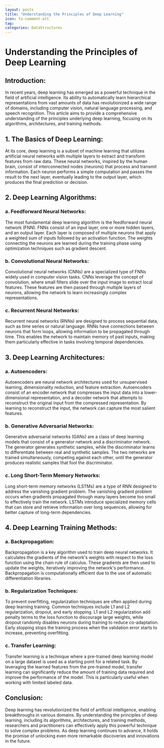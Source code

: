 ```yaml
---
layout: posts
title: "Understanding the Principles of Deep Learning"
icon: fa-comment-alt
tag:
categories: DataStructures
---
```



# Understanding the Principles of Deep Learning

## Introduction:

In recent years, deep learning has emerged as a powerful technique in the field of artificial intelligence. Its ability to automatically learn hierarchical representations from vast amounts of data has revolutionized a wide range of domains, including computer vision, natural language processing, and speech recognition. This article aims to provide a comprehensive understanding of the principles underlying deep learning, focusing on its algorithms, architectures, and training methods.

## 1. The Basics of Deep Learning:

At its core, deep learning is a subset of machine learning that utilizes artificial neural networks with multiple layers to extract and transform features from raw data. These neural networks, inspired by the human brain, consist of interconnected nodes (neurons) that process and transmit information. Each neuron performs a simple computation and passes the result to the next layer, eventually leading to the output layer, which produces the final prediction or decision.

## 2. Deep Learning Algorithms:

### a. Feedforward Neural Networks:
The most fundamental deep learning algorithm is the feedforward neural network (FNN). FNNs consist of an input layer, one or more hidden layers, and an output layer. Each layer is composed of multiple neurons that apply a weighted sum of inputs followed by an activation function. The weights connecting the neurons are learned during the training phase using optimization techniques such as gradient descent.

### b. Convolutional Neural Networks:
Convolutional neural networks (CNNs) are a specialized type of FNNs widely used in computer vision tasks. CNNs leverage the concept of convolution, where small filters slide over the input image to extract local features. These features are then passed through multiple layers of neurons, allowing the network to learn increasingly complex representations.

### c. Recurrent Neural Networks:
Recurrent neural networks (RNNs) are designed to process sequential data, such as time series or natural language. RNNs have connections between neurons that form loops, allowing information to be propagated through time. This enables the network to maintain memory of past inputs, making them particularly effective in tasks involving temporal dependencies.

## 3. Deep Learning Architectures:

### a. Autoencoders:
Autoencoders are neural network architectures used for unsupervised learning, dimensionality reduction, and feature extraction. Autoencoders consist of an encoder network that compresses the input data into a lower-dimensional representation, and a decoder network that attempts to reconstruct the original input from the compressed representation. By learning to reconstruct the input, the network can capture the most salient features.

### b. Generative Adversarial Networks:
Generative adversarial networks (GANs) are a class of deep learning models that consist of a generator network and a discriminator network. The generator generates synthetic samples, while the discriminator learns to differentiate between real and synthetic samples. The two networks are trained simultaneously, competing against each other, until the generator produces realistic samples that fool the discriminator.

### c. Long Short-Term Memory Networks:
Long short-term memory networks (LSTMs) are a type of RNN designed to address the vanishing gradient problem. The vanishing gradient problem occurs when gradients propagated through many layers become too small to effectively train the network. LSTMs introduce specialized memory cells that can store and retrieve information over long sequences, allowing for better capture of long-term dependencies.

## 4. Deep Learning Training Methods:

### a. Backpropagation:
Backpropagation is a key algorithm used to train deep neural networks. It calculates the gradients of the network's weights with respect to the loss function using the chain rule of calculus. These gradients are then used to update the weights, iteratively improving the network's performance. Backpropagation is computationally efficient due to the use of automatic differentiation libraries.

### b. Regularization Techniques:
To prevent overfitting, regularization techniques are often applied during deep learning training. Common techniques include L1 and L2 regularization, dropout, and early stopping. L1 and L2 regularization add penalty terms to the loss function to discourage large weights, while dropout randomly disables neurons during training to reduce co-adaptation. Early stopping stops the training process when the validation error starts to increase, preventing overfitting.

### c. Transfer Learning:
Transfer learning is a technique where a pre-trained deep learning model on a large dataset is used as a starting point for a related task. By leveraging the learned features from the pre-trained model, transfer learning can significantly reduce the amount of training data required and improve the performance of the model. This is particularly useful when working with limited labeled data.

## Conclusion:

Deep learning has revolutionized the field of artificial intelligence, enabling breakthroughs in various domains. By understanding the principles of deep learning, including its algorithms, architectures, and training methods, researchers and practitioners can effectively apply this powerful technique to solve complex problems. As deep learning continues to advance, it holds the promise of unlocking even more remarkable discoveries and innovations in the future.